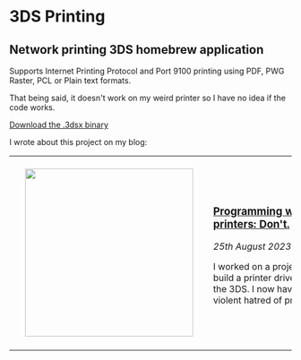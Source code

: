 # 3DS Printing
## Network printing 3DS homebrew application

Supports Internet Printing Protocol and Port 9100 printing using PDF, PWG Raster, PCL or Plain text formats.

That being said, it doesn't work on my weird printer so I have no idea if the code works.

[Download the .3dsx binary](https://github.com/PeterWarrington/3ds-printing/releases/download/release-1/printing-3ds.3dsx)

I wrote about this project on my blog:
<table>
<tr>
<td>
<a href="https://lilpete.me/blog/printing" style="color: inherit">
<img width="300px" style="padding:20px" src="https://lilpete.me/photos/printing.png"/>
</a>
</td>
<td style="width:60%; min-width: 200px;">
<h3><a href="https://lilpete.me/blog/printing" style="color: inherit">Programming with printers: Don't.</a></h3>
<i>25th August 2023</i>
<p>
I worked on a project to build a printer driver for the 3DS. I now have a violent hatred of printers.
</p>
</td>
</tr>
</table>
